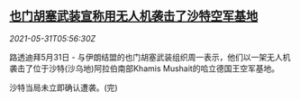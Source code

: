 <!--1622440862000-->
[也门胡塞武装宣称用无人机袭击了沙特空军基地](https://cn.reuters.com/article/yemen-houthis-saudi-drone-0531-idCNKCS2DC0ED)
------

<div><i>2021-05-31T05:56:30Z</i></div><p>路透迪拜5月31日 - 与伊朗结盟的也门胡塞武装组织周一表示，他们以一架无人机袭击了位于沙特(沙乌地)阿拉伯南部Khamis Mushait的哈立德国王空军基地。</p><p>沙特当局未立即确认遭袭。(完)</p>
